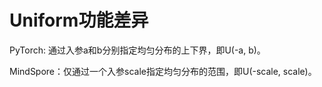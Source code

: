 ﻿# Uniform功能差异

PyTorch: 通过入参a和b分别指定均匀分布的上下界，即U(-a, b)。

MindSpore：仅通过一个入参scale指定均匀分布的范围，即U(-scale, scale)。
